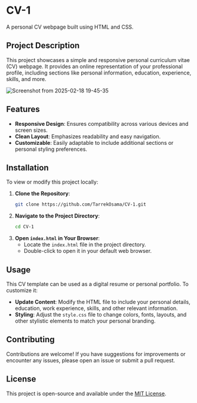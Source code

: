 # CV-1

A personal CV webpage built using HTML and CSS.

## Project Description

This project showcases a simple and responsive personal curriculum vitae (CV) webpage. It provides an online representation of your professional profile, including sections like personal information, education, experience, skills, and more.

![Screenshot from 2025-02-18 19-45-35](https://github.com/user-attachments/assets/ed5e4d23-8547-40ec-95ac-3432c842322b)


## Features

- **Responsive Design**: Ensures compatibility across various devices and screen sizes.
- **Clean Layout**: Emphasizes readability and easy navigation.
- **Customizable**: Easily adaptable to include additional sections or personal styling preferences.

## Installation

To view or modify this project locally:

1. **Clone the Repository**:
   ```bash
   git clone https://github.com/TarrekOsama/CV-1.git
   ```
2. **Navigate to the Project Directory**:
   ```bash
   cd CV-1
   ```
3. **Open `index.html` in Your Browser**:
   - Locate the `index.html` file in the project directory.
   - Double-click to open it in your default web browser.

## Usage

This CV template can be used as a digital resume or personal portfolio. To customize it:

- **Update Content**: Modify the HTML file to include your personal details, education, work experience, skills, and other relevant information.
- **Styling**: Adjust the `style.css` file to change colors, fonts, layouts, and other stylistic elements to match your personal branding.

## Contributing

Contributions are welcome! If you have suggestions for improvements or encounter any issues, please open an issue or submit a pull request.

## License

This project is open-source and available under the [MIT License](LICENSE).

